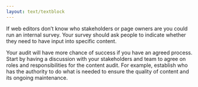 ```yaml
---
layout: text/textblock
---
```


If web editors don’t know who stakeholders or page owners are you could run an internal survey. Your survey should ask people to indicate whether they need to have input into specific content.

Your audit will have more chance of success if you have an agreed process. Start by having a discussion with your stakeholders and team to agree on roles and responsibilities for the content audit. For example, establish who has the authority to do what is needed to ensure the quality of content and its ongoing maintenance.
